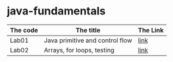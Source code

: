 # java-fundamentals
|The code | The title | The Link |
|---------|-----------|----------|
|Lab01|Java primitive and control flow|[link](./basics/Main.java)|
|Lab02|Arrays, for loops, testing|[link](./basiclibrary/lib/src/main/java/basiclibrary/library.java)|

